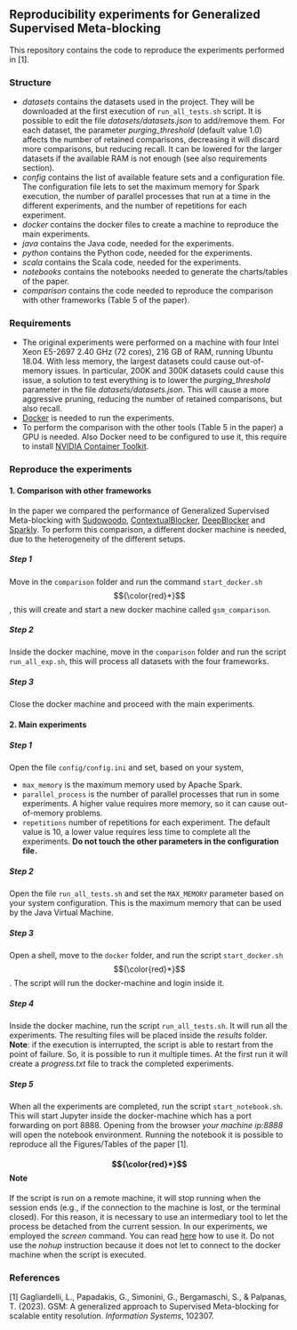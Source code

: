 ## Reproducibility experiments for Generalized Supervised Meta-blocking
This repository contains the code to reproduce the experiments performed in [1].

### Structure
* *datasets* contains the datasets used in the project. They will be downloaded at the first execution of `run_all_tests.sh` script. It is possible to edit the file *datasets/datasets.json* to add/remove them. For each dataset, the parameter *purging_threshold* (default value 1.0) affects the number of retained comparisons, decreasing it will discard more comparisons, but reducing recall. It can be lowered for the larger datasets if the available RAM is not enough (see also requirements section).
*  *config* contains the list of available feature sets and a configuration file. The configuration file lets to set the maximum memory for Spark execution, the number of parallel processes that run at a time in the different experiments, and the number of repetitions for each experiment.
* *docker* contains the docker files to create a machine to reproduce the main experiments.
* *java* contains the Java code, needed for the experiments.
* *python* contains the Python code, needed for the experiments.
* *scala* contains the Scala code, needed for the experiments.
* *notebooks* contains the notebooks needed to generate the charts/tables of the paper.
* *comparison* contains the code needed to reproduce the comparison with other frameworks (Table 5 of the paper).

### Requirements
* The original experiments were performed on a machine with four Intel Xeon E5-2697 2.40 GHz (72 cores), 216 GB of RAM, running Ubuntu 18.04.
With less memory, the largest datasets could cause out-of-memory issues. In particular, 200K and 300K datasets could cause this issue, a solution to test everything is to lower the *purging_threshold* parameter in the file *datasets/datasets.json*. This will cause a more aggressive pruning, reducing the number of retained comparisons, but also recall.
* [Docker](http://www.docker.com) is needed to run the experiments.
* To perform the comparison with the other tools (Table 5 in the paper) a GPU is needed. Also Docker need to be configured to use it, this require to install [NVIDIA Container Toolkit](https://docs.nvidia.com/datacenter/cloud-native/container-toolkit/latest/install-guide.html).

### Reproduce the experiments
#### 1. Comparison with other frameworks
In the paper we compared the performance of Generalized Supervised Meta-blocking with [Sudowoodo](https://github.com/megagonlabs/sudowoodo), [ContextualBlocker](https://github.com/boscoj2008/ContextualBlocker-for-EM), [DeepBlocker](https://github.com/qcri/DeepBlocker) and [Sparkly](https://github.com/anhaidgroup/sparkly).
To perform this comparison, a different docker machine is needed, due to the heterogeneity of the different setups.

##### Step 1
Move in the `comparison` folder and run the command `start_docker.sh`$${\color{red}*}$$, this will create and start a new docker machine called `gsm_comparison`.

##### Step 2
Inside the docker machine, move in the `comparison` folder and run the script `run_all_exp.sh`, this will process all datasets with the four frameworks.

##### Step 3
Close the docker machine and proceed with the main experiments.

#### 2. Main experiments
##### Step 1
Open the file `config/config.ini` and set, based on your system,
* `max_memory` is the maximum memory used by Apache Spark.
* `parallel_process` is the number of parallel processes that run in some experiments. A higher value requires more memory, so it can cause out-of-memory problems.
* `repetitions` number of repetitions for each experiment. The default value is 10, a lower value requires less time to complete all the experiments.
**Do not touch the other parameters in the configuration file.**

##### Step 2
Open the file `run_all_tests.sh` and set the `MAX_MEMORY` parameter based on your system configuration. This is the maximum memory that can be used by the Java Virtual Machine.

##### Step 3
Open a shell, move to the `docker` folder, and run the script `start_docker.sh`$${\color{red}*}$$. The script will run the docker-machine and login inside it.

##### Step 4
Inside the docker machine, run the script `run_all_tests.sh`. It will run all the experiments. The resulting files will be placed inside the *results* folder.
**Note**: if the execution is interrupted, the script is able to restart from the point of failure. So, it is possible to run it multiple times. At the first run it will create a *progress.txt* file to track the completed experiments.

##### Step 5
When all the experiments are completed, run the script `start_notebook.sh`.
This will start Jupyter inside the docker-machine which has a port forwarding on port 8888.
Opening from the browser *your machine ip:8888* will open the notebook environment.
Running the notebook it is possible to reproduce all the Figures/Tables of the paper [1].


#### $${\color{red}*}$$ Note
If the script is run on a remote machine, it will stop running when the session ends (e.g., if the connection to the machine is lost, or the terminal closed). For this reason, it is necessary to use an intermediary tool to let the process be detached from the current session.
In our experiments, we employed the *screen* command. You can read [here](https://www.gnu.org/software/screen/manual/screen.html) how to use it.  Do not use the *nohup* instruction because it does not let to connect to the docker machine when the script is executed.

### References
[1] Gagliardelli, L., Papadakis, G., Simonini, G., Bergamaschi, S., & Palpanas, T. (2023). GSM: A generalized approach to Supervised Meta-blocking for scalable entity resolution. _Information Systems_, 102307.
